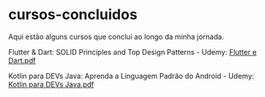 # cursos-concluidos

Aqui estão alguns cursos que concluí ao longo da minha jornada.


Flutter & Dart: SOLID Principles and Top Design Patterns - Udemy:
[Flutter e Dart.pdf](https://github.com/user-attachments/files/19615557/Flutter.e.Dart.pdf)



Kotlin para DEVs Java: Aprenda a Linguagem Padrão do Android - Udemy:
[Kotlin para DEVs Java.pdf](https://github.com/user-attachments/files/19625211/Kotlin.para.DEVs.Java.pdf)
